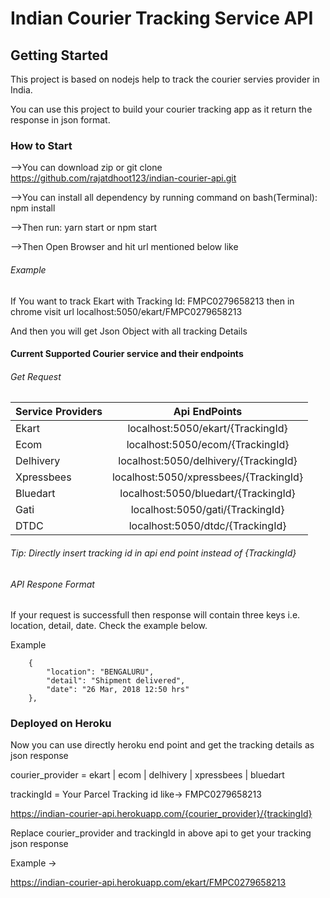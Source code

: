 # Indian Courier Tracking Service API 

## Getting Started

This project is based on nodejs help to track the courier servies provider in India.

You can use this project to build your courier tracking app as it return the response in json format.

### How to Start

-->You can download zip or git clone https://github.com/rajatdhoot123/indian-courier-api.git 

-->You can install all dependency by running command on bash(Terminal):   npm install

-->Then run:  yarn start or npm start

-->Then Open Browser and hit url mentioned below like

###### Example

If You want to track Ekart with Tracking Id: FMPC0279658213 then in chrome visit url localhost:5050/ekart/FMPC0279658213

And then you will get Json Object with all tracking Details

#### Current Supported Courier service and their endpoints

###### Get Request

| Service Providers    | Api EndPoints                          |
| :---                 |     :---:                              |
| Ekart                | localhost:5050/ekart/{TrackingId}      |
| Ecom                 | localhost:5050/ecom/{TrackingId}       | 
| Delhivery            | localhost:5050/delhivery/{TrackingId}  | 
| Xpressbees           | localhost:5050/xpressbees/{TrackingId} | 
| Bluedart             | localhost:5050/bluedart/{TrackingId}   | 
| Gati                 | localhost:5050/gati/{TrackingId}       | 
| DTDC                 | localhost:5050/dtdc/{TrackingId}       |


###### Tip: Directly insert tracking id in api end point instead of {TrackingId}

###### API Respone Format

If your request is successfull then response will contain three keys i.e. location, detail, date.
Check the example below.

Example
```
    {
        "location": "BENGALURU",
        "detail": "Shipment delivered",
        "date": "26 Mar, 2018 12:50 hrs"
    },
```

### Deployed on Heroku

Now you can use directly heroku end point and get the tracking details as json response

courier_provider = ekart | ecom | delhivery | xpressbees | bluedart

trackingId = Your Parcel Tracking id like-> FMPC0279658213

https://indian-courier-api.herokuapp.com/{courier_provider}/{trackingId}

Replace courier_provider and trackingId in above api to get your tracking json response

Example ->

https://indian-courier-api.herokuapp.com/ekart/FMPC0279658213